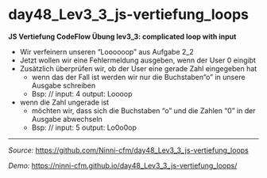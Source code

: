 # day48_Lev3_3_js-vertiefung_loops

**JS Vertiefung CodeFlow Übung lev3_3: complicated loop with input**

-   Wir verfeinern unseren “Loooooop” aus Aufgabe 2_2
-   Jetzt wollen wir eine Fehlermeldung ausgeben, wenn der User 0 eingibt
-   Zusätzlich überprüfen wir, ob der User eine gerade Zahl eingegeben hat
    -   wenn das der Fall ist werden wir nur die Buchstaben“o” in unsere Ausgabe schreiben
    -   Bsp: // input: 4 output: Loooop
-   wenn die Zahl ungerade ist
    -   möchten wir, dass sich die Buchstaben “o” und die Zahlen “0” in der Ausgabe abwechseln
    -   Bsp: // input: 5 output: Lo0o0op

---

_Source:_ https://github.com/Ninni-cfm/day48_Lev3_3_js-vertiefung_loops

_Demo:_ https://ninni-cfm.github.io/day48_Lev3_3_js-vertiefung_loops/

